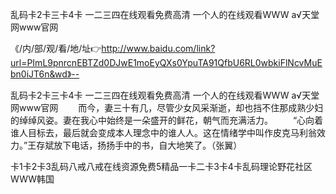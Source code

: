 乱码卡2卡三卡4卡
一二三四在线观看免费高清
一个人的在线观看WWW
а√天堂网www官网


《/内/部/观/看/地/址👉http://www.baidu.com/link?url=PImL9pnrcnEBTZd0DJwE1moEyQXs0YpuTA91QfbU6RL0wbkiFlNcvMuEbn0iJT6n&wd》--

乱码卡2卡三卡4卡
一二三四在线观看免费高清
一个人的在线观看WWW
а√天堂网www官网
　　而今，妻三十有几，尽管少女风采渐逝，却也挡不住那成熟少妇的绰绰风姿。妻在我心中始终是一朵盛开的鲜花，朝气而充满活力。
　　“心向着谁人目标去，最后就会变成本人理念中的谁人人。这在情绪学中叫作皮克马利翁效力。”王存斌放下电话，扬扬手中的书，自大地笑了。（张翼）





卡1卡2卡3乱码八戒八戒在线资源免费5精品一卡二卡3卡4卡乱码理论野花社区WWW韩国
